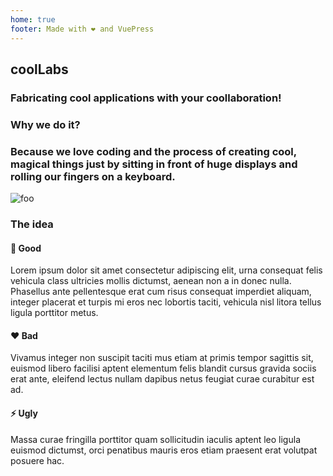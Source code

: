 ```yaml
---
home: true
footer: Made with ❤️️ and VuePress
---
```


<section class="h-60 bg-coollabs text-white px-2 md:px-0">
    <div class="container mx-auto h-full justify-center flex flex-col items-center md:items-start text-center">
        <h1 class="text-5xl">coolLabs</h1>
        <h3 class="text-lg md:text-2xl">Fabricating cool applications with your coollaboration!</h3>
<!--         <div class="pt-4 text-sm md:text-xl">Here will be our cool motto.. etc, hallo hello</div> -->
    </div>
</section>

<section class="bg-white">
    <div class="container py-12 mx-auto px-4">
        <h3 class="text-center mb-4 text-2xl">Why we do it?</h3>
        <h3 class="text-center text-lg mb-4 font-sans text-grey-dark">Because we love coding and the process of creating cool, magical things just by sitting in front of huge displays and rolling our fingers on a keyboard.</h3>
        <img src="/programming.svg" class="w-full" alt="foo">
    </div>
</section>

 <section class="bg-grey-lightest">
    <div class="container py-12 mx-auto">
      <h3 class="text-center mb-4 text-2xl">The idea</h3>
<!--       <h4 class="text-center text-lg mb-4 font-sans text-grey-dark">Big words coming, beware.</h4> -->
      <div class="flex flex-wrap pt-6">
        <div class="w-full mb-4 md:w-1/3 md:mb-0 px-4">
          <h4 class="text-purple-darkest text-xl mb-2">📜 Good</h4>
          <p class="mb-2">Lorem ipsum dolor sit amet consectetur adipiscing elit, urna consequat felis vehicula class ultricies mollis dictumst, aenean non a in donec nulla. Phasellus ante pellentesque erat cum risus consequat imperdiet aliquam, integer placerat et turpis mi eros nec lobortis taciti, vehicula nisl litora tellus ligula porttitor metus.</p>
        </div>
        <div class="w-full mb-4 md:w-1/3 md:mb-0 px-4">
          <h4 class="text-purple-darkest text-xl mb-2">❤ Bad</h4>
          <p class="mb-2">Vivamus integer non suscipit taciti mus etiam at primis tempor sagittis sit, euismod libero facilisi aptent elementum felis blandit cursus gravida sociis erat ante, eleifend lectus nullam dapibus netus feugiat curae curabitur est ad. </p>
        </div>
        <div class="w-full md:w-1/3 md:mb-0 px-4">
          <h4 class="text-purple-darkest text-xl mb-2">⚡ Ugly</h4>
          <p class="mb-2">Massa curae fringilla porttitor quam sollicitudin iaculis aptent leo ligula euismod dictumst, orci penatibus mauris eros etiam praesent erat volutpat posuere hac. </p>
        </div>
      </div>
    </div>
  </section>